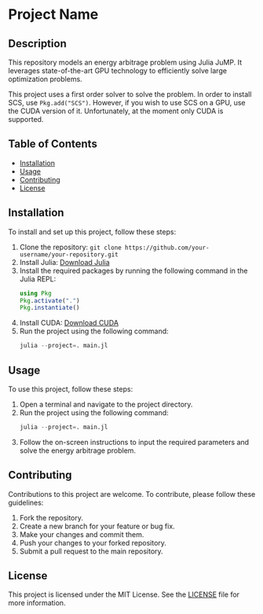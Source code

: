 # Project Name

## Description
This repository models an energy arbitrage problem using Julia JuMP. It leverages state-of-the-art GPU technology to efficiently solve large optimization problems.

This project uses a first order solver to solve the problem. In order to install SCS, use `Pkg.add("SCS")`. However, if you wish to use SCS on a GPU, use the CUDA version of it. Unfortunately, at the moment only CUDA is supported.

## Table of Contents
- [Installation](#installation)
- [Usage](#usage)
- [Contributing](#contributing)
- [License](#license)

## Installation
To install and set up this project, follow these steps:
1. Clone the repository: `git clone https://github.com/your-username/your-repository.git`
2. Install Julia: [Download Julia](https://julialang.org/downloads/)
3. Install the required packages by running the following command in the Julia REPL:
    ```julia
    using Pkg
    Pkg.activate(".")
    Pkg.instantiate()
    ```
4. Install CUDA: [Download CUDA](https://developer.nvidia.com/cuda-downloads)
5. Run the project using the following command:
    ```julia
    julia --project=. main.jl
    ```

## Usage
To use this project, follow these steps:
1. Open a terminal and navigate to the project directory.
2. Run the project using the following command:
    ```julia
    julia --project=. main.jl
    ```
3. Follow the on-screen instructions to input the required parameters and solve the energy arbitrage problem.

## Contributing
Contributions to this project are welcome. To contribute, please follow these guidelines:
1. Fork the repository.
2. Create a new branch for your feature or bug fix.
3. Make your changes and commit them.
4. Push your changes to your forked repository.
5. Submit a pull request to the main repository.

## License
This project is licensed under the MIT License. See the [LICENSE](LICENSE) file for more information.
